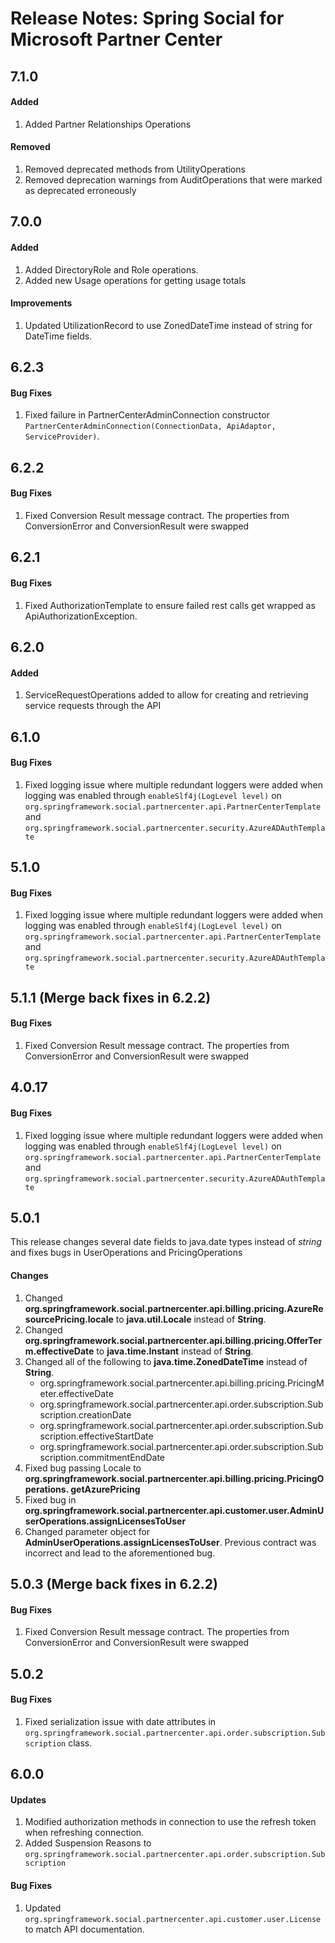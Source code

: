 # Release Notes: Spring Social for Microsoft Partner Center

## 7.1.0
#### Added
1. Added Partner Relationships Operations

#### Removed
1. Removed deprecated methods from UtilityOperations
2. Removed deprecation warnings from AuditOperations that were marked as deprecated erroneously

## 7.0.0
#### Added
1. Added DirectoryRole and Role operations.
2. Added new Usage operations for getting usage totals

#### Improvements
1. Updated UtilizationRecord to use ZonedDateTime instead of string for DateTime fields.

## 6.2.3

#### Bug Fixes
1. Fixed failure in PartnerCenterAdminConnection constructor `PartnerCenterAdminConnection(ConnectionData, ApiAdaptor, ServiceProvider)`.

## 6.2.2

#### Bug Fixes
1. Fixed Conversion Result message contract. The properties from ConversionError and ConversionResult were swapped

## 6.2.1

#### Bug Fixes
1. Fixed AuthorizationTemplate to ensure failed rest calls get wrapped as ApiAuthorizationException.

## 6.2.0

#### Added
1. ServiceRequestOperations added to allow for creating and retrieving service requests through the API

## 6.1.0

#### Bug Fixes
1. Fixed logging issue where multiple redundant loggers were added when logging was enabled through `enableSlf4j(LogLevel level)` 
on `org.springframework.social.partnercenter.api.PartnerCenterTemplate` and `org.springframework.social.partnercenter.security.AzureADAuthTemplate`

## 5.1.0
#### Bug Fixes
1. Fixed logging issue where multiple redundant loggers were added when logging was enabled through `enableSlf4j(LogLevel level)` 
on `org.springframework.social.partnercenter.api.PartnerCenterTemplate` and `org.springframework.social.partnercenter.security.AzureADAuthTemplate`

## 5.1.1 (Merge back fixes in 6.2.2) 

#### Bug Fixes
1. Fixed Conversion Result message contract. The properties from ConversionError and ConversionResult were swapped

## 4.0.17

#### Bug Fixes
1. Fixed logging issue where multiple redundant loggers were added when logging was enabled through `enableSlf4j(LogLevel level)` 
on `org.springframework.social.partnercenter.api.PartnerCenterTemplate` and `org.springframework.social.partnercenter.security.AzureADAuthTemplate`

## 5.0.1
This release changes several date fields to java.date types instead of _string_ and fixes bugs in UserOperations and PricingOperations

#### Changes
1. Changed **org.springframework.social.partnercenter.api.billing.pricing.AzureResourcePricing.locale** to **java.util.Locale** instead of **String**.
1. Changed **org.springframework.social.partnercenter.api.billing.pricing.OfferTerm.effectiveDate** to **java.time.Instant** instead of **String**.
1. Changed all of the following to **java.time.ZonedDateTime** instead of **String**.
	* org.springframework.social.partnercenter.api.billing.pricing.PricingMeter.effectiveDate
	* org.springframework.social.partnercenter.api.order.subscription.Subscription.creationDate
	* org.springframework.social.partnercenter.api.order.subscription.Subscription.effectiveStartDate
	* org.springframework.social.partnercenter.api.order.subscription.Subscription.commitmentEndDate
1. Fixed bug passing Locale to **org.springframework.social.partnercenter.api.billing.pricing.PricingOperations. getAzurePricing**
1. Fixed bug in **org.springframework.social.partnercenter.api.customer.user.AdminUserOperations.assignLicensesToUser**
1. Changed parameter object for  **AdminUserOperations.assignLicensesToUser**. Previous contract was incorrect and lead to the aforementioned bug.

## 5.0.3 (Merge back fixes in 6.2.2) 

#### Bug Fixes
1. Fixed Conversion Result message contract. The properties from ConversionError and ConversionResult were swapped

## 5.0.2

#### Bug Fixes
1. Fixed serialization issue with date attributes in `org.springframework.social.partnercenter.api.order.subscription.Subscription` class.


## 6.0.0

#### Updates
1. Modified authorization methods in connection to use the refresh token when refreshing connection.
1. Added Suspension Reasons to `org.springframework.social.partnercenter.api.order.subscription.Subscription`

#### Bug Fixes
1. Updated `org.springframework.social.partnercenter.api.customer.user.License` to match API documentation. 
